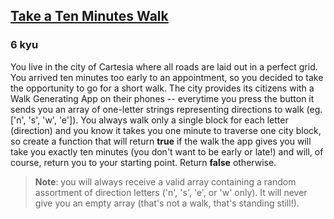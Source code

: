 <h2><a href=https://www.codewars.com/kata/54da539698b8a2ad76000228/train/python target="_blank">Take a Ten Minutes Walk</a></h2><h3>6 kyu</h3><p>You live in the city of Cartesia where all roads are laid out in a perfect grid.  You arrived ten minutes too early to an appointment, so you decided to take the opportunity to go for a short walk.  The city provides its citizens with a Walk Generating App on their phones -- everytime you press the button it sends you an array of one-letter strings representing directions to walk (eg. ['n', 's', 'w', 'e']).  You always walk only a single block for each letter (direction) and you know it takes you one minute to traverse one city block, so create a function that will return <strong>true</strong> if the walk the app gives you will take you exactly ten minutes (you don't want to be early or late!) and will, of course, return you to your starting point.  Return <strong>false</strong> otherwise.</p><blockquote><p><strong>Note</strong>: you will always receive a valid array containing a random assortment of direction letters ('n', 's', 'e', or 'w' only).  It will never give you an empty array (that's not a walk, that's standing still!).</p></blockquote>